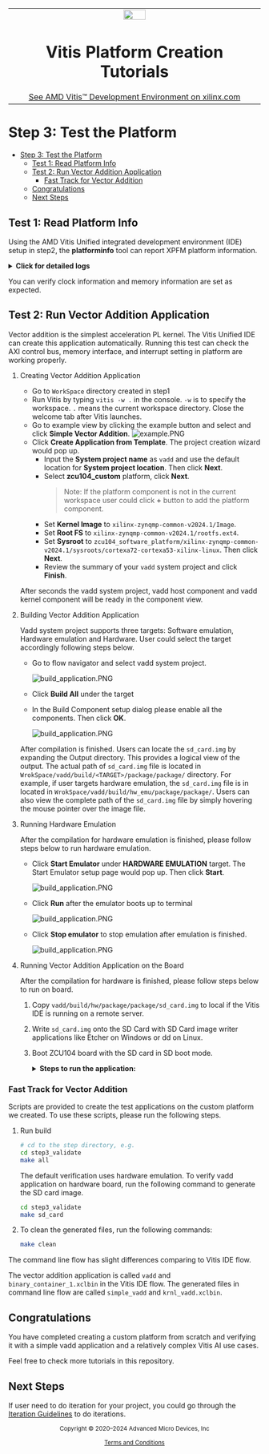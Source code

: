 <table class="sphinxhide" width="100%">
 <tr width="100%">
    <td align="center"><img src="https://raw.githubusercontent.com/Xilinx/Image-Collateral/main/xilinx-logo.png" width="30%"/><h1>Vitis Platform Creation Tutorials</h1>
    <a href="https://www.xilinx.com/products/design-tools/vitis.html">See AMD Vitis™ Development Environment on xilinx.com</br></a>
    </td>
 </tr>
</table>

# Step 3: Test the Platform

- [Step 3: Test the Platform](#step-3-test-the-platform)
  - [Test 1: Read Platform Info](#test-1-read-platform-info)
  - [Test 2: Run Vector Addition Application](#test-2-run-vector-addition-application)
    - [Fast Track for Vector Addition](#fast-track-for-vector-addition)
  - [Congratulations](#congratulations)
  - [Next Steps](#next-steps)

## Test 1: Read Platform Info

Using the AMD Vitis Unified integrated development environment (IDE) setup in step2, the **platforminfo** tool can report XPFM platform information.

<details>
<summary><strong>Click for detailed logs</strong></summary>  

```bash
# Run in zcu104_software_platform directory
platforminfo ./zcu104_custom/export/zcu104_custom/zcu104_custom.xpfm

==========================
Basic Platform Information
==========================
Platform:           zcu104_custom
File:               /Vitis-Tutorials1/Vitis_Platform_Creation/Design_Tutorials/02-Edge-AI-ZCU104/GUI/zcu104_custom/export/zcu104_custom/zcu104_custom.xpfm
Description:        

=====================================
Hardware Platform (Shell) Information
=====================================
Vendor:                           xilinx
Board:                            ZCU104_Custom_Platform
Name:                             ZCU104_Custom_Platform
Version:                          0.0
Generated Version:                2024.1
Hardware:                         1
Software Emulation:               1
Hardware Emulation:               0
Hardware Emulation Platform:      0
FPGA Family:                      zynquplus
FPGA Device:                      xczu7ev
Board Vendor:                     xilinx.com
Board Name:                       xilinx.com:zcu104:1.1
Board Part:                       xczu7ev-ffvc1156-2-e

=================
Clock Information
=================
  Default Clock Index: 2
  Clock Index:         1
    Frequency:         100.000000
    Status:            fixed
  Clock Index:         2
    Frequency:         200.000000
    Status:            fixed
  Clock Index:         3
    Frequency:         400.000000
    Status:            fixed

========================
AIE Hardware Information
========================
Arch: NO_AIE
Shim Row Start: -1 # Rows: 0
Core Row Start: -1 # Rows: 0
Mem Row Start: -1 # Rows: 0

==================
Memory Information
==================
  Bus SP Tag: HP0
  Bus SP Tag: HP1
  Bus SP Tag: HP2
  Bus SP Tag: HP3
  Bus SP Tag: HPC0
  Bus SP Tag: HPC1

=============================
Software Platform Information
=============================
Number of Runtimes:            1
Default System Configuration:  zcu104_custom
System Configurations:
  System Config Name:                      zcu104_custom
  System Config Description:               
  System Config Default Processor Group:   linux_psu_cortexa53
  System Config Default Boot Image:        standard
  System Config Is QEMU Supported:         1
  System Config Processor Groups:
    Processor Group Name:      linux_psu_cortexa53
    Processor Group CPU Type:  cortex-a53
    Processor Group OS Name:   xrt
  System Config Boot Images:
    Boot Image Name:           standard
    Boot Image Type:           
    Boot Image BIF:            boot/linux.bif
    Boot Image Data:           linux_psu_cortexa53/image
    Boot Image Boot Mode:      
    Boot Image RootFileSystem: 
    Boot Image Mount Path:     
    Boot Image Read Me:        
    Boot Image QEMU Args:      qemu/pmu_args.txt:qemu/qemu_args.txt
    Boot Image QEMU Boot:      
    Boot Image QEMU Dev Tree:  
Supported Runtimes:
Runtime: C/C++
```

</details>

You can verify clock information and memory information are set as expected.

## Test 2: Run Vector Addition Application

Vector addition is the simplest acceleration PL kernel. The Vitis Unified IDE can create this application automatically. Running this test can check the AXI control bus, memory interface, and interrupt setting in platform are working properly.

1. Creating Vector Addition Application

   - Go to `WorkSpace` directory created in step1
   - Run Vitis by typing `vitis -w .` in the console. `-w` is to specify the workspace. `.` means the current workspace directory. Close the welcome tab after Vitis launches.
   - Go to example view by clicking the example button and select and click **Simple Vector Addition**.
      ![example.PNG](./images/example.PNG)
   - Click **Create Application from Template**. The project creation wizard would pop up. 
      - Input the **System project name** as `vadd` and use the default location for **System project location**. Then click **Next**.
      - Select **zcu104_custom** platform, click **Next**.
         >Note: If the platform component is not in the current workspace user could click **+** button to add the platform component.
      - Set **Kernel Image** to ```xilinx-zynqmp-common-v2024.1/Image```.
      - Set **Root FS** to ```xilinx-zynqmp-common-v2024.1/rootfs.ext4```.
      - Set **Sysroot** to ```zcu104_software_platform/xilinx-zynqmp-common-v2024.1/sysroots/cortexa72-cortexa53-xilinx-linux```. Then click **Next**.
      - Review the summary of your `vadd` system project and click **Finish**.

   After seconds the vadd system project, vadd host component and vadd kernel component will be ready in the component view.

2. Building Vector Addition Application

   Vadd system project supports three targets: Software emulation, Hardware emulation and Hardware. User could select the target accordingly following steps below.

   - Go to flow navigator and select vadd system project.

      ![build_application.PNG](./images/build_application.PNG)

   - Click **Build All** under the target
   - In the Build Component setup dialog please enable all the components. Then click **OK**.

      ![build_application.PNG](./images/build_component.PNG)

   After compilation is finished. Users can locate the `sd_card.img` by expanding the Output directory. This provides a logical view of the output. The actual path of `sd_card.img` file is located in `WrokSpace/vadd/build/<TARGET>/package/package/` directory. For example, if user targets hardware emulation, the `sd_card.img` file is in located in `WrokSpace/vadd/build/hw_emu/package/package/`. Users can also view the complete path of the `sd_card.img` file by simply hovering the mouse pointer over the image file.

3. Running Hardware Emulation 

   After the compilation for hardware emulation is finished, please follow steps below to run hardware emulation.

   - Click **Start Emulator** under **HARDWARE EMULATION** target. The Start Emulator setup page would pop up. Then click **Start**.

      ![build_application.PNG](./images/start_emulator.PNG)

   - Click **Run** after the emulator boots up to terminal

      ![build_application.PNG](./images/vadd_emulation_result.PNG)

   - Click **Stop emulator** to stop emulation after emulation is finished.

      ![build_application.PNG](./images/stop_emulator.PNG)

4. Running Vector Addition Application on the Board

   After the compilation for hardware is finished, please follow steps below to run on board.
   1. Copy ``vadd/build/hw/package/package/sd_card.img`` to local if the Vitis IDE is running on a remote server.

   2. Write ``sd_card.img`` onto the SD Card with SD Card image writer applications like Etcher on Windows or dd on Linux.

   3. Boot ZCU104 board with the SD card in SD boot mode.

      <details>
      <summary><strong>Steps to run the application:</strong></summary>

      First, login with user `petalinux` and set up a new password (it is then also the sudo password):

      1. Log into the system

         ```bash
         petalinux login:petalinux
         You are required to change your password immediately (administrator enforced).
         New password:
         Retype new password:
         petalinux:~$ sudo su
         We trust you have received the usual lecture from the local System
         Administrator. It usually boils down to these three things:
               #1) Respect the privacy of others.
               #2) Think before you type.
               #3) With great power comes great responsibility.
         Password:
         petalinux:/home/petalinux#
         ```

      2. Go to auto mounted FAT32 partition

         ```bash
         petalinux:/home/petalinux# cd /run/media/mmcblk0p1/
         ```

      3. Run vadd application

         ```bash
         ./simple_vadd krnl_vadd.xclbin
         ```

      It should show program prints and XRT debug information.

      ```
      TEST PASSED
      ```

      </details>


### Fast Track for Vector Addition

Scripts are provided to create the test applications on the custom platform we created. To use these scripts, please run the following steps.

1. Run build

   ```bash
   # cd to the step directory, e.g.
   cd step3_validate
   make all
   ```

   The default verification uses hardware emulation. To verify vadd application on hardware board, run the following command to generate the SD card image.

   ```bash
   cd step3_validate
   make sd_card
   ```

2. To clean the generated files, run the following commands:

   ```bash
   make clean
   ```

The command line flow has slight differences comparing to Vitis IDE flow.

The vector addition application is called `vadd` and `binary_container_1.xclbin` in the Vitis IDE flow. The generated files in command line flow are called `simple_vadd` and `krnl_vadd.xclbin`.






## Congratulations

You have completed creating a custom platform from scratch and verifying it with a simple vadd application and a relatively complex Vitis AI use cases.

Feel free to check more tutorials in this repository.

## Next Steps

If user need to do iteration for your project, you could go through the [Iteration Guidelines](./Iteration_guideline.md) to do iterations.

<p class="sphinxhide" align="center"><sub>Copyright © 2020–2024 Advanced Micro Devices, Inc</sub></p>

<p class="sphinxhide" align="center"><sup><a href="https://www.amd.com/en/corporate/copyright">Terms and Conditions</a></sup></p>
